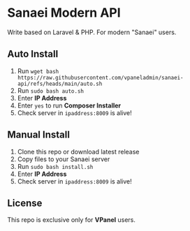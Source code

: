 # Sanaei Modern API
Write based on Laravel & PHP. For modern "Sanaei" users.

## Auto Install
1. Run `wget bash https://raw.githubusercontent.com/vpaneladmin/sanaei-api/refs/heads/main/auto.sh`
2. Run `sudo bash auto.sh`
3. Enter **IP Address**
4. Enter `yes` to run **Composer Installer**
5. Check server in `ipaddress:8009` is alive!


## Manual Install

1. Clone this repo or download latest release
2. Copy files to your Sanaei server
3. Run `sudo bash install.sh`
4. Enter **IP Address**
5. Check server in `ipaddress:8009` is alive!

## License

This repo is exclusive only for **VPanel** users.

